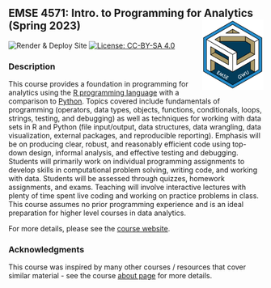 
<!-- README.md is generated from README.Rmd. Please edit that file -->

## EMSE 4571: Intro. to Programming for Analytics (Spring 2023) <a href='https://github.com/emse-p4a-gwu/2023-Spring'><img src='images/logo.png' align="right" height="139"/></a>

<!-- badges: start -->

![Render & Deploy
Site](https://github.com/emse-p4a-gwu/2023-Spring/workflows/Render%20&%20Deploy%20Site/badge.svg)
[![License: CC-BY-SA
4.0](https://img.shields.io/badge/License-CC%20BY--SA-lightgrey)](https://creativecommons.org/licenses/by-sa/4.0/)
<!-- badges: end -->

### Description

This course provides a foundation in programming for analytics using the
[R programming language](https://www.r-project.org/) with a comparison
to [Python](https://www.python.org/). Topics covered include
fundamentals of programming (operators, data types, objects, functions,
conditionals, loops, strings, testing, and debugging) as well as
techniques for working with data sets in R and Python (file
input/output, data structures, data wrangling, data visualization,
external packages, and reproducible reporting). Emphasis will be on
producing clear, robust, and reasonably efficient code using top-down
design, informal analysis, and effective testing and debugging. Students
will primarily work on individual programming assignments to develop
skills in computational problem solving, writing code, and working with
data. Students will be assessed through quizzes, homework assignments,
and exams. Teaching will involve interactive lectures with plenty of
time spent live coding and working on practice problems in class. This
course assumes no prior programming experience and is an ideal
preparation for higher level courses in data analytics.

For more details, please see the [course
website](https://p4a.seas.gwu.edu/2023-Spring/).

### Acknowledgments

This course was inspired by many other courses / resources that cover
similar material - see the course [about
page](https://p4a.seas.gwu.edu/2023-Spring/about.html) for more details.
